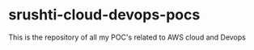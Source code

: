 # srushti-cloud-devops-pocs
This is the repository of all my POC's related to AWS cloud and Devops 
